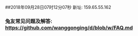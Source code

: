 ##2018年09月28日07时12分07秒 新址: 159.65.55.162
### 兔友常见问题及解答: https://github.com/wanggonging/d/blob/w/FAQ.md
